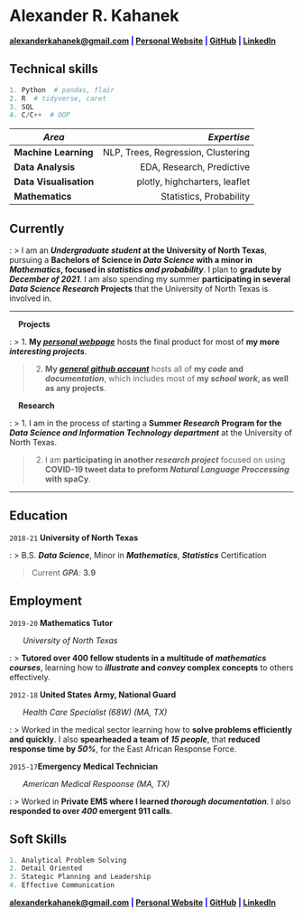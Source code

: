 # Alexander R. Kahanek
<span style="color:blue">__<a href="mailto:alexanderkahanek@gmail.com">alexanderkahanek@gmail.com</a>
|
<a href="https://alexander-kahanek.github.io" target="_blank">Personal Website</a>
|
<a href="https://github.com/alexander-kahanek" target="_blank">GitHub</a>
|
<a href="https://linkedin.com/in/alex-kah" target="_blank">LinkedIn</a>__</span>

## __Technical skills__

```python
1. Python  # pandas, flair
2. R  # tidyverse, caret
3. SQL
4. C/C++  # OOP
```

| __*Area*__             | __*Expertise*__                    |
| ---------------------- |-----------------------------------:|
| __Machine Learning__   | NLP, Trees, Regression, Clustering |
| __Data Analysis__      | EDA, Research, Predictive          |
| __Data Visualisation__ | plotly, highcharters, leaflet      |
| __Mathematics__        | Statistics, Probability            |

## __Currently__

: > I am an __*Undergraduate student* at the University of North Texas__, pursuing a __Bachelors of Science in *Data Science* with a minor in *Mathematics*, focused in *statistics and probability*__. I plan to __gradute by *December of 2021*__. I am also spending my summer __participating in several *Data Science Research* Projects__ that the University of North Texas is involved in.


-----------------

&nbsp; &nbsp; __Projects__

: > 1. __My <a href="https://alexander-kahanek.github.io/project" title="My Project Page" target="_blank">*personal webpage*</a>__ hosts the final product for most of __my more *interesting projects*__.
> 
> 2. __My <a href="https://github.com/alexander-kahanek" title="My GitHub Page" target="_blank">*general github account*</a>__ hosts all of __my *code* and *documentation*__, which includes most of __my *school work*, as well as any projects__.

&nbsp; &nbsp; __Research__

: > 1. I am in the process of starting a __Summer *Research* Program for the *Data Science and Information Technology department*__ at the University of North Texas.
> 
> 2. I am __participating in another *research project*__ focused on using __COVID-19 tweet data to preform *Natural Language Proccessing* with spaCy__.


----------------
## __Education__

`2018-21` __University of North Texas__

: > B.S. __*Data Science*__, Minor in __*Mathematics*__, __*Statistics*__ Certification
> 
> Current __*GPA*__: __3.9__

## __Employment__

`2019-20` __Mathematics Tutor__ 

&nbsp; &nbsp; &nbsp; *University of North Texas*

: > __Tutored over 400 fellow students in a multitude of *mathematics courses*__, learning how to __*illustrate* and *convey* complex concepts__ to others effectively. 


`2012-18` __United States Army, National Guard__

&nbsp; &nbsp; &nbsp; *Health Care Specialist (68W) (MA, TX)*

: > Worked in the medical sector learning how to __solve problems efficiently and quickly__. I also __spearheaded a team of *15 people*__, that __reduced response time by *50%*__, for the East African Response Force.


`2015-17`__Emergency Medical Technician__

&nbsp; &nbsp; &nbsp; *American Medical Respoonse (MA, TX)*

: > Worked in __Private EMS where I learned *thorough documentation*__. I also __responded to over *400* emergent 911 calls__.


## __Soft Skills__

```r
1. Analytical Problem Solving
2. Detail Oriented
3. Stategic Planning and Leadership
4. Effective Communication
```

<span style="color:blue">__<a href="mailto:alexanderkahanek@gmail.com">alexanderkahanek@gmail.com</a>
|
<a href="https://alexander-kahanek.github.io" target="_blank">Personal Website</a>
|
<a href="https://github.com/alexander-kahanek" target="_blank">GitHub</a>
|
<a href="https://linkedin.com/in/alex-kah" target="_blank">LinkedIn</a>__</span>